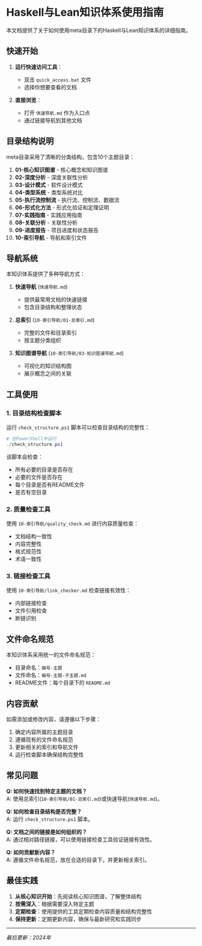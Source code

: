 # Haskell与Lean知识体系使用指南

本文档提供了关于如何使用meta目录下的Haskell与Lean知识体系的详细指南。

## 快速开始

1. **运行快速访问工具**：
   - 双击 `quick_access.bat` 文件
   - 选择你想要查看的文档

2. **直接浏览**：
   - 打开 `快速导航.md` 作为入口点
   - 通过链接导航到其他文档

## 目录结构说明

meta目录采用了清晰的分类结构，包含10个主题目录：

1. **01-核心知识图谱** - 核心概念和知识图谱
2. **02-深度分析** - 深度关联性分析
3. **03-设计模式** - 软件设计模式
4. **04-类型系统** - 类型系统对比
5. **05-执行流控制流** - 执行流、控制流、数据流
6. **06-形式化方法** - 形式化验证和定理证明
7. **07-实践指南** - 实践应用指南
8. **08-关联分析** - 关联性分析
9. **09-进度报告** - 项目进度和状态报告
10. **10-索引导航** - 导航和索引文件

## 导航系统

本知识体系提供了多种导航方式：

1. **快速导航** (`快速导航.md`)
   - 提供最常用文档的快速链接
   - 包含目录结构和整理状态

2. **总索引** (`10-索引导航/01-总索引.md`)
   - 完整的文件和目录索引
   - 按主题分类组织

3. **知识图谱导航** (`10-索引导航/03-知识图谱导航.md`)
   - 可视化的知识结构图
   - 展示概念之间的关联

## 工具使用

### 1. 目录结构检查脚本

运行 `check_structure.ps1` 脚本可以检查目录结构的完整性：

```powershell
# 在PowerShell中运行
./check_structure.ps1
```

该脚本会检查：
- 所有必要的目录是否存在
- 必要的文件是否存在
- 每个目录是否有README文件
- 是否有空目录

### 2. 质量检查工具

使用 `10-索引导航/quality_check.md` 进行内容质量检查：

- 文档结构一致性
- 内容完整性
- 格式规范性
- 术语一致性

### 3. 链接检查工具

使用 `10-索引导航/link_checker.md` 检查链接有效性：

- 内部链接检查
- 文件引用检查
- 断链识别

## 文件命名规范

本知识体系采用统一的文件命名规范：

- 目录命名：`编号-主题`
- 文件命名：`编号-主题-子主题.md`
- README文件：每个目录下的 `README.md`

## 内容贡献

如需添加或修改内容，请遵循以下步骤：

1. 确定内容所属的主题目录
2. 遵循现有的文件命名规范
3. 更新相关的索引和导航文件
4. 运行检查脚本确保结构完整性

## 常见问题

**Q: 如何快速找到特定主题的文档？**  
A: 使用总索引(`10-索引导航/01-总索引.md`)或快速导航(`快速导航.md`)。

**Q: 如何检查目录结构是否完整？**  
A: 运行 `check_structure.ps1` 脚本。

**Q: 文档之间的链接是如何组织的？**  
A: 通过相对路径链接，可以使用链接检查工具验证链接有效性。

**Q: 如何贡献新内容？**  
A: 遵循文件命名规范，放在合适的目录下，并更新相关索引。

## 最佳实践

1. **从核心知识开始**：先阅读核心知识图谱，了解整体结构
2. **按需深入**：根据需要深入特定主题
3. **定期检查**：使用提供的工具定期检查内容质量和结构完整性
4. **保持更新**：定期更新内容，确保与最新研究和实践同步

---

*最后更新：2024年* 